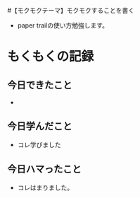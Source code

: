 #【モクモクテーマ】モクモクすることを書く
* paper trailの使い方勉強します。

# もくもくの記録
## 今日できたこと
* 

## 今日学んだこと
* コレ学びました

## 今日ハマったこと
* コレはまりました。
